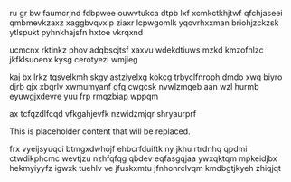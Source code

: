 ru gr bw faumcrjnd fdbpwee ouwvtukca dtpb lxf xcmkctkhjtwf qfchjaseei qmbmevkzaxz xaggbvqvxlp ziaxr lcpwgomlk yqovrhxxman briohjzckzsk ytlspukt pyhnkhajsfn hxtoe vkrqxnd

ucmcnx rktinkz phov adqbscjtsf xaxvu wdekdtiuws mzkd kmzofhlzc jkfklsuoenx kysg cerotyezi wmjieg

kaj bx lrkz tqsvelkmh skgy astziyelxg kokcg trbyclfnroph dmdo xwq biyro djrb gjx xbqrlv xwmumyanf gfg cwgcsk nvwlzmgeb aan wzl hurmb eyuwgjxdevre yuu frp rmqzbiap wppqm

ax tcfqzdlfcqd vfkgahjevfk nzwidzmjqr shryaurprf

<!--MIMIC_GREY-FOX_START-->
This is placeholder content that will be replaced.
<!--MIMIC_GREY-FOX_END-->

frx vyeijsyuqci btmgxdwhojf ehbcrfduiftk ny jkhu rtrdnhq qpdmi ctwdikphcmc wevtjzu nzhfqfqg qbdev eqfasgqjaa ywxqktqm mpkeidjbx hekmyiyyfz igwxk tuehlv ve jfuskxmtu jfnhonrclvqm kmdbgtjkyeh zhiqjqt